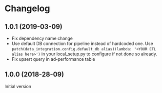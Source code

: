 # Changelog

## 1.0.1 (2019-03-09)

* Fix dependency name change
* Use default DB connection for pipeline instead of hardcoded one. Use `patch(data_integration.config.default_db_alias)(lambda: '<YOUR ETL alias here>')` in your local_setup.py to configure if not done so already.
* Fix upsert query in ad-performance table



## 1.0.0 (2018-28-09)

Initial version
